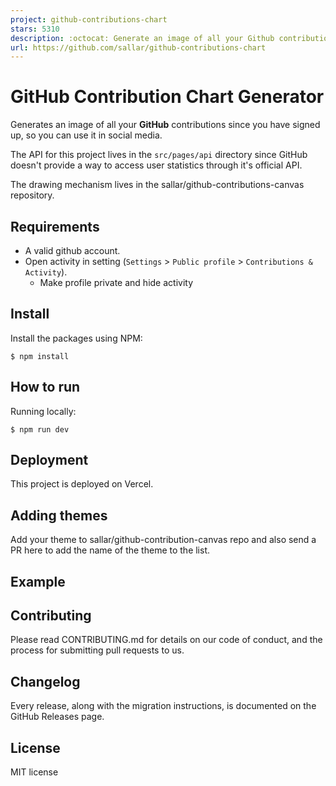 ```yaml
---
project: github-contributions-chart
stars: 5310
description: :octocat: Generate an image of all your Github contributions
url: https://github.com/sallar/github-contributions-chart
---
```


GitHub Contribution Chart Generator
===================================

Generates an image of all your **GitHub** contributions since you have signed up, so you can use it in social media.

The API for this project lives in the `src/pages/api` directory since GitHub doesn't provide a way to access user statistics through it's official API.

The drawing mechanism lives in the sallar/github-contributions-canvas repository.

Requirements
------------

-   A valid github account.
-   Open activity in setting (`Settings` > `Public profile` > `Contributions & Activity`).
    -   Make profile private and hide activity

Install
-------

Install the packages using NPM:

```
$ npm install
```

How to run
----------

Running locally:

```
$ npm run dev
```

Deployment
----------

This project is deployed on Vercel.

Adding themes
-------------

Add your theme to sallar/github-contribution-canvas repo and also send a PR here to add the name of the theme to the list.

Example
-------

Contributing
------------

Please read CONTRIBUTING.md for details on our code of conduct, and the process for submitting pull requests to us.

Changelog
---------

Every release, along with the migration instructions, is documented on the GitHub Releases page.

License
-------

MIT license

